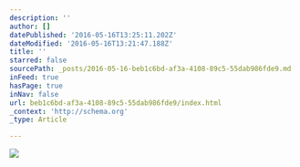```yaml
---
description: ''
author: []
datePublished: '2016-05-16T13:25:11.202Z'
dateModified: '2016-05-16T13:21:47.188Z'
title: ''
starred: false
sourcePath: _posts/2016-05-16-beb1c6bd-af3a-4108-89c5-55dab986fde9.md
inFeed: true
hasPage: true
inNav: false
url: beb1c6bd-af3a-4108-89c5-55dab986fde9/index.html
_context: 'http://schema.org'
_type: Article

---
```

![](https://the-grid-user-content.s3-us-west-2.amazonaws.com/c6219355-8f29-426d-bfa0-f89acdf89cf8.jpg)